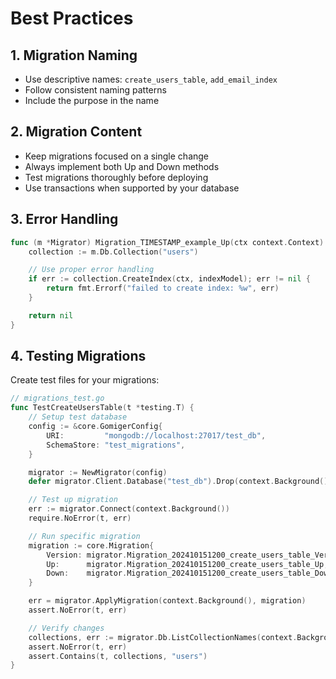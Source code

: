 # Best Practices

## 1. Migration Naming

- Use descriptive names: `create_users_table`, `add_email_index`
- Follow consistent naming patterns
- Include the purpose in the name

## 2. Migration Content

- Keep migrations focused on a single change
- Always implement both Up and Down methods
- Test migrations thoroughly before deploying
- Use transactions when supported by your database

## 3. Error Handling

```go
func (m *Migrator) Migration_TIMESTAMP_example_Up(ctx context.Context) error {
	collection := m.Db.Collection("users")

	// Use proper error handling
	if err := collection.CreateIndex(ctx, indexModel); err != nil {
		return fmt.Errorf("failed to create index: %w", err)
	}

	return nil
}
```

## 4. Testing Migrations

Create test files for your migrations:

```go
// migrations_test.go
func TestCreateUsersTable(t *testing.T) {
	// Setup test database
	config := &core.GomigerConfig{
		URI:         "mongodb://localhost:27017/test_db",
		SchemaStore: "test_migrations",
	}

	migrator := NewMigrator(config)
	defer migrator.Client.Database("test_db").Drop(context.Background())

	// Test up migration
	err := migrator.Connect(context.Background())
	require.NoError(t, err)

	// Run specific migration
	migration := core.Migration{
		Version: migrator.Migration_202410151200_create_users_table_Version(),
		Up:      migrator.Migration_202410151200_create_users_table_Up,
		Down:    migrator.Migration_202410151200_create_users_table_Down,
	}

	err = migrator.ApplyMigration(context.Background(), migration)
	assert.NoError(t, err)

	// Verify changes
	collections, err := migrator.Db.ListCollectionNames(context.Background(), bson.D{})
	assert.NoError(t, err)
	assert.Contains(t, collections, "users")
}
```
